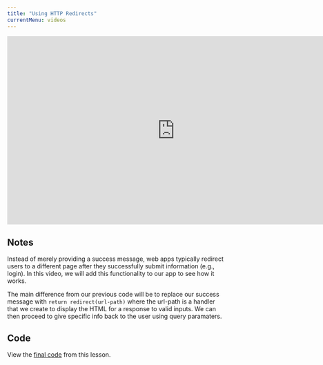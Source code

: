 ```yaml
---
title: "Using HTTP Redirects"
currentMenu: videos
---
```


<div class="youtube-wrapper"><iframe width="776" height="437" src="https://www.youtube-nocookie.com/embed/XPzRfb2Ky5s?rel=0" frameborder="0" allowfullscreen></iframe></div>

## Notes

Instead of merely providing a success message, web apps typically redirect users to a different page after they successfully submit information (e.g., login). In this video, we will add this functionality to our app to see how it works.

The main difference from our previous code will be to replace our success message with `return redirect(url-path)` where the url-path is a handler that we create to display the HTML for a response to valid inputs. We can then proceed to give specific info back to the user using query paramaters.

## Code

View the [final code](https://github.com/LaunchCodeEducation/hello-flask/blob/9a7a311c11e7a6da59e45edfa9d074e0e710667e/main.py) from this lesson.
